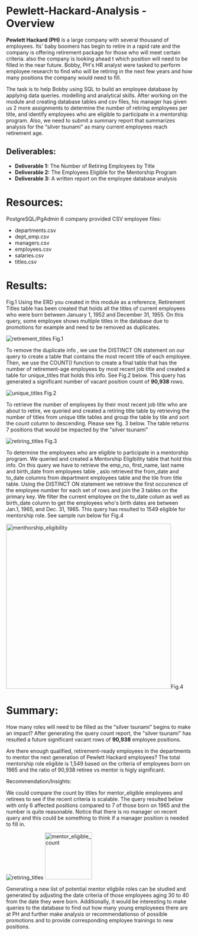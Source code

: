 # **Pewlett-Hackard-Analysis - Overview**
**Pewlett Hackard (PH)** is a large company with several thousand of employees. Its' baby boomers has begin to retire in a rapid rate and the company is offering retirement package for those who will meet certain criteria. also the company is looking ahead t which position will need to be filled in the near future. Bobby, PH's HR analyst were tasked to perform employee research to find who will be retiring in the next few years and how many positions the company would need to fill. 

The task is to help Bobby using SQL to build an employee database by applying data queries. modelling and analytical skills. After working on the module and creating database tables and csv files, his manager has given us 2 more assignments to determine the number of retiring employees per title, and identify employees who are eligible to participate in a mentorship program. Also, we need to submit a summary report that summarizes analysis  for  the “silver tsunami” as many current employees reach retirement age.

##   **Deliverables:**
   - **Deliverable 1:** The Number of Retiring Employees by Title
   - **Deliverable 2:** The Employees Eligible for the Mentorship Program
   - **Deliverable 3:** A written report on the employee database analysis

# **Resources:**
PostgreSQL/PgAdmin
6 company provided  CSV  employee files:
 - departments.csv
 - dept_emp.csv
 - managers.csv
 - employees.csv
 - salaries.csv
 - titles.csv

# **Results:** 

Fig.1 Using the ERD you created in this module as a reference,  Retirement Titles table has been created that holds all the titles of current employees who were born between January 1, 1952 and December 31, 1955. On this query, some employee shows multiple titles in the database due to promotions for example and need to be removed as duplicates. 

![retirement_titles](https://user-images.githubusercontent.com/92903447/145686748-38b44efc-62ad-422b-8273-f08dbff0eac8.png)
Fig.1

To remove the duplicate info , we use the DISTINCT ON statement  on our query to create a table that contains the most recent title of each employee. Then, we  use the COUNT() function to create a final table that has the number of retirement-age employees by most recent job title and created a table for unique_titles that holds this info. See Fig.2 below.  This query has generated a significant number of vacant position count of **90,938** rows.

![unique_titles](https://user-images.githubusercontent.com/92903447/145686768-6565d811-6d3c-42d9-82e6-c8e7ec6811f7.png)
Fig.2


To  retrieve the number of employees by their most recent job title who are about to retire, we queried and created a retiring title table  by retrieving the number of titles from unique title tables and group the table by tile and sort the count column to descending. Please see fig. 3 below.  The table returns 7 positions  that would  be impacted by the "silver tsunami"

![retiring_titles](https://user-images.githubusercontent.com/92903447/145686762-4ea8c0db-b79e-4559-8b58-1f76a160804f.png)
Fig.3 


To determine the employees who are eligible to participate in a mentorship program. We queried and created a Mentorship Eligibility table that hold this info. On this query we have to retrieve the emp_no, first_name, last name and birth_date from employees table , aslo  retrieved the from_date and to_date columns from department employees table and the tile from title table. Using the DISTINCT ON  statement we retrieve the first occurence of the employee number for each set of rows and join the 3 tables  on the primary key. We filter the current employee on the to_date colum  as well as birth_date column to get the employees who's birth dates  are between Jan.1, 1965, and Dec. 31, 1965. 
This query has resulted to 1549 eligible for mentorship role. See sample run below for Fig.4

<img width="446" alt="menthorship_eligibility" src="https://user-images.githubusercontent.com/92903447/145688174-67ea026a-c8b1-4af0-86bd-b1e2428533ba.png">Fig.4

# **Summary:**

How many roles will need to be filled as the "silver tsunami" begins to make an impact?
After generating the  query count report, the "silver tsunami"  has resulted a future significant vacant rows  of **90,938** employee positions. 

Are there enough qualified, retirement-ready employees in the departments to mentor the next generation of Pewlett Hackard employees?
The total mentorship role eligible is 1,549 based on the criteria of employees born on 1965 and the ratio of 90,938 retiree vs mentor is higly significant. 

Recommendation/Insights:

We could compare the count by titles for  mentor_eligible employees and retirees  to see if the recent criteria is scalable. The query resulted below with only 6 affected positions compared  to 7 of those born on 1965 and the number is quite reasonable.   Notice that there is no manager on recent query and this could be something to think if a manager position is needed to fill in.  


![retiring_titles](https://user-images.githubusercontent.com/92903447/145691885-fad3b4e5-9dae-4ba4-89da-a9923f90bc54.png) <img width="127" alt="mentor_eligible_count" src="https://user-images.githubusercontent.com/92903447/145691877-ee1a71ab-efb3-4241-b69c-a8b5d7c71af6.png">

Generating a new list of potential mentor eligbile roles can be studied and generated by adjusting the date criteria of those employees aging 30 to 40 from the date they were 
born. Additionally,  it would be interesting to make queries to the database to find out how many young employeees there are at PH and further make analysis or recommendationso of possible promotions  and to provide corresponding employee trainings to new positions. 


